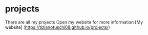 # projects
There are all my projects
Open my website for more information
[My website] (https://tizianotuschi08.github.io/projects/)
